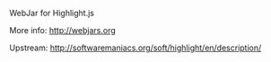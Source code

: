 WebJar for Highlight.js

More info: http://webjars.org

Upstream: http://softwaremaniacs.org/soft/highlight/en/description/
